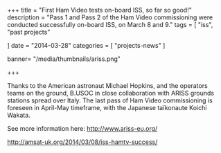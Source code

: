 +++
title = "First Ham Video tests on-board ISS, so far so good!"
description = "Pass 1 and Pass 2 of the Ham Video commissioning were conducted successfully on-board ISS, on March 8 and 9."
tags = [
 "iss",
 "past projects"
  
]
date = "2014-03-28"
categories = [
   "projects-news"
]

banner= "/media/thumbnails/ariss.png"


+++

Thanks to the American astronaut Michael Hopkins, and the operators teams on the ground, B.USOC in close collaboration with ARISS grounds stations spread over Italy. The last pass of Ham Video commissioning is foreseen in April-May timeframe, with the Japanese taïkonaute Koichi Wakata.

See more information here: http://www.ariss-eu.org/

http://amsat-uk.org/2014/03/08/iss-hamtv-success/
